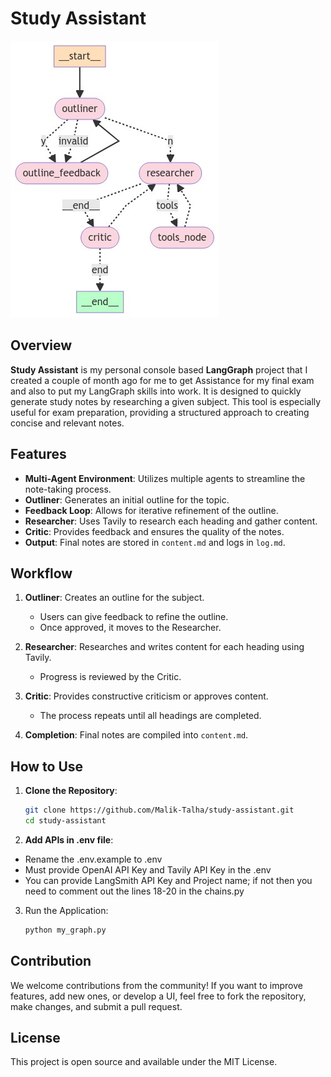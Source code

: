 # Study Assistant

![Graph](graph_mermaid_v2.png)

## Overview

**Study Assistant** is my personal console based **LangGraph** project that I created a couple of month ago for me to get Assistance for my final exam and also to put my LangGraph skills into work. It is designed to quickly generate study notes by researching a given subject. This tool is especially useful for exam preparation, providing a structured approach to creating concise and relevant notes.

## Features

- **Multi-Agent Environment**: Utilizes multiple agents to streamline the note-taking process.
- **Outliner**: Generates an initial outline for the topic.
- **Feedback Loop**: Allows for iterative refinement of the outline.
- **Researcher**: Uses Tavily to research each heading and gather content.
- **Critic**: Provides feedback and ensures the quality of the notes.
- **Output**: Final notes are stored in `content.md` and logs in `log.md`.

## Workflow

1. **Outliner**: Creates an outline for the subject.
   - Users can give feedback to refine the outline.
   - Once approved, it moves to the Researcher.

2. **Researcher**: Researches and writes content for each heading using Tavily.
   - Progress is reviewed by the Critic.

3. **Critic**: Provides constructive criticism or approves content.
   - The process repeats until all headings are completed.

4. **Completion**: Final notes are compiled into `content.md`.

## How to Use

1. **Clone the Repository**:

   ```bash
   git clone https://github.com/Malik-Talha/study-assistant.git
   cd study-assistant
2. **Add APIs in .env file**:
- Rename the .env.example to .env
- Must provide OpenAI API Key and Tavily API Key in the .env
- You can provide LangSmith API Key and Project name; if not then you need to comment out the lines 18-20 in the chains.py
  
3. Run the Application:

   ```bash
   python my_graph.py

## Contribution
We welcome contributions from the community! If you want to improve features, add new ones, or develop a UI, feel free to fork the repository, make changes, and submit a pull request.

## License
This project is open source and available under the MIT License.
